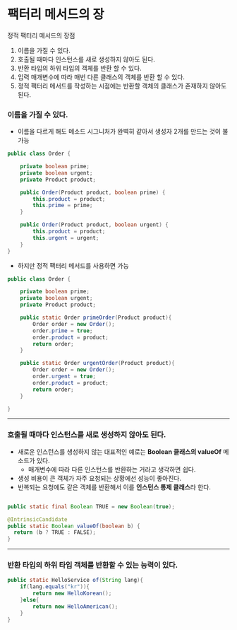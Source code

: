 # 팩터리 메서드의 장

정적 팩터리 메서드의 장점

1. 이름을 가질 수 있다.
2. 호출될 때마다 인스턴스를 새로 생성하지 않아도 된다.
3. 반환 타입의 하위 타입의 객체를 반환 할 수 있다.
4. 입력 매개변수에 따라 매번 다른 클래스의 객체를 반환 할 수 있다.
5. 정적 팩터리 메서드를 작성하는 시점에는 반환할 객체의 클래스가 존재하지 않아도 된다.


### 이름을 가질 수 있다.
- 이름을 다르게 해도 메소드 시그니처가 완벽히 같아서 생성자 2개를 만드는 것이 불가능
```java
public class Order {

    private boolean prime;
    private boolean urgent;
    private Product product;

    public Order(Product product, boolean prime) {
        this.product = product;
        this.prime = prime;
    }

    public Order(Product product, boolean urgent) {
        this.product = product;
        this.urgent = urgent;
    }
}
```
- 하지만 정적 팩터리 메서드를 사용하면 가능
```java
public class Order {

    private boolean prime;
    private boolean urgent;
    private Product product;

    public static Order primeOrder(Product product){
        Order order = new Order();
        order.prime = true;
        order.product = product;
        return order;
    }

    public static Order urgentOrder(Product product){
        Order order = new Order();
        order.urgent = true;
        order.product = product;
        return order;
    }

}

```

-----

### 호출될 때마다 인스턴스를 새로 생성하지 않아도 된다.

- 새로운 인스턴스를 생성하지 않는 대표적인 예로는 **Boolean 클래스의 valueOf** 메소드가 있다.
  * 매개변수에 따라 다른 인스턴스를 반환하는 거라고 생각하면 쉽다. 
- 생성 비용이 큰 객체가 자주 요청되는 상황에선 성능이 좋아진다.
- 반복되는 요청에도 같은 객체를 반환해서 이를 **인스턴스 통제 클래스**라 한다.
```java

public static final Boolean TRUE = new Boolean(true);

@IntrinsicCandidate
public static Boolean valueOf(boolean b) {
  return (b ? TRUE : FALSE);
}
```

-----

### 반환 타입의 하위 타입 객체를 반환할 수 있는 능력이 있다.
```java
public static HelloService of(String lang){
    if(lang.equals("kr")){
        return new HelloKorean();
    }else{
        return new HelloAmerican();
    }
}
```
